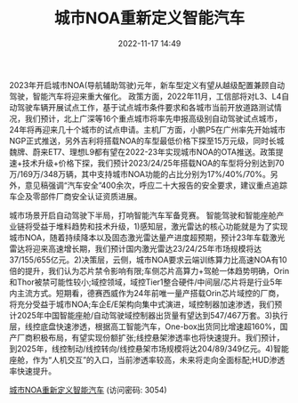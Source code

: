﻿---
title: 城市NOA重新定义智能汽车
date: 2022-11-17 14:49
tags:
- 汽车
updated: 1970-01-01 08:00:00
---

2023年开启城市NOA(导航辅助驾驶)元年，新车型定义有望从越级配置兼顾自动驾驶，智能汽车将迎来重大催化。
政策方面，2022年11月，工信部将对L3、L4自动驾驶车辆开展试点工作，基于试点城市条件要求和各城市当前开放道路测试情况，我们预计，北上广深等16个重点城市将率先申报高级别自动驾驶试点城市，24年将再迎来几十个城市的试点申请。主机厂方面，小鹏P5在广州率先开始城市NGP正式推送，另外吉利将搭载NOA的车型最低价格下探至15万元级，同时长城魏牌、蔚来ET7、理想L9都有望在2022-23年实现城市NOA的OTA推送。政策提速+技术升级+价格下探，我们预计2023/24/25年搭载NOA的车型将分别达到70万/169万/348万辆，其中支持城市NOA功能的占比分别为17%/40%/70%。另外，意见稿强调“汽车安全”400余次，呼应二十大报告的安全要求，建议重点追踪车企及零部件厂商安全认证资质进展。
<!-- more -->
城市场景开启自动驾驶下半局，打响智能汽车军备竞赛。
智能驾驶和智能座舱产业链将受益于堆料趋势和技术升级，1)感知层，激光雷达的核心功能就是为了实现城市NOA，随着持续降本以及固态激光雷达量产进度超预期，预计23年车载激光雷达将迎来高速增长期，我们预计国内激光雷达23/24/25年市场规模将达37/155/655亿元。2)决策层，云侧，城市NOA要求云端训练算力比高速NOA有10倍的提升，我们认为芯片禁令影响有限;车侧芯片高算力+驾舱一体趋势明确，Orin和Thor被禁可能性较小;域控领域，域控Tier1整合硬件/中间层/芯片将是行业5年内主流方式。短期看，德赛西威作为24年前唯一量产搭载Orin芯片域控的厂商，将充分受益于城市NOA;车企E/E架构向集中式演进，域控制器加速渗透，我们预计2025年中国智能座舱/自动驾驶域控制器出货量有望达到547/467万套。3)执行层，线控底盘快速渗透，根据高工智能汽车，One-box出货同比增速超160%，国产厂商积极布局，有望实现份额扩张;线控悬架渗透率也将快速提升。我们预计，到2025年，线控制动/线控转向/线控悬架市场规模将达204/89/349亿元。4)智能座舱，作为“人机交互”的入口，当前渗透率较高，未来将走向全面标配;HUD渗透率快速提升。

[城市NOA重新定义智能汽车](https://url12.ctfile.com/f/3948612-724733405-00fcbf?p=3054)
(访问密码: 3054)
